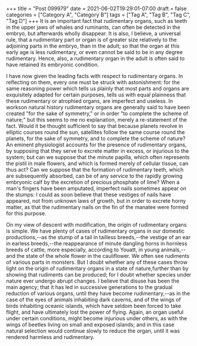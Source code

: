 +++
title = "Post 099979"
date = 2021-06-02T19:29:01-07:00
draft = false
categories = ["Category A", "Category B"]
tags = ["Tag A", "Tag B", "Tag C", "Tag D"]
+++
It is an important fact that rudimentary organs, such as teeth in the upper jaws of whales and ruminants, can often be detected in the embryo, but afterwards wholly disappear. It is also, I believe, a universal rule, that a rudimentary part or organ is of greater size relatively to the adjoining parts in the embryo, than in the adult; so that the organ at this early age is less rudimentary, or even cannot be said to be in any degree rudimentary. Hence, also, a rudimentary organ in the adult is often said to have retained its embryonic condition.

I have now given the leading facts with respect to rudimentary organs. In reflecting on them, every one must be struck with astonishment: for the same reasoning power which tells us plainly that most parts and organs are exquisitely adapted for certain purposes, tells us with equal plainness that these rudimentary or atrophied organs, are imperfect and useless. In workson natural history rudimentary organs are generally said to have been created "for the sake of symmetry," or in order "to complete the scheme of nature;" but this seems to me no explanation, merely a re-statement of the fact. Would it be thought sufficient to say that because planets revolve in elliptic courses round the sun, satellites follow the same course round the planets, for the sake of symmetry, and to complete the scheme of nature? An eminent physiologist accounts for the presence of rudimentary organs, by supposing that they serve to excrete matter in excess, or injurious to the system; but can we suppose that the minute papilla, which often represents the pistil in male flowers, and which is formed merely of cellular tissue, can thus act? Can we suppose that the formation of rudimentary teeth, which are subsequently absorbed, can be of any service to the rapidly growing embryonic calf by the excretion of precious phosphate of lime? When a man's fingers have been amputated, imperfect nails sometimes appear on the stumps: I could as soon believe that these vestiges of nails have appeared, not from unknown laws of growth, but in order to excrete horny matter, as that the rudimentary nails on the fin of the manatee were formed for this purpose.

On my view of descent with modification, the origin of rudimentary organs is simple. We have plenty of cases of rudimentary organs in our domestic productions,--as the stump of a tail in tailless breeds,--the vestige of an ear in earless breeds,--the reappearance of minute dangling horns in hornless breeds of cattle, more especially, according to Youatt, in young animals,--and the state of the whole flower in the cauliflower. We often see rudiments of various parts in monsters. But I doubt whether any of these cases throw light on the origin of rudimentary organs in a state of nature,further than by showing that rudiments can be produced; for I doubt whether species under nature ever undergo abrupt changes. I believe that disuse has been the main agency; that it has led in successive generations to the gradual reduction of various organs, until they have become rudimentary,--as in the case of the eyes of animals inhabiting dark caverns, and of the wings of birds inhabiting oceanic islands, which have seldom been forced to take flight, and have ultimately lost the power of flying. Again, an organ useful under certain conditions, might become injurious under others, as with the wings of beetles living on small and exposed islands; and in this case natural selection would continue slowly to reduce the organ, until it was rendered harmless and rudimentary.
